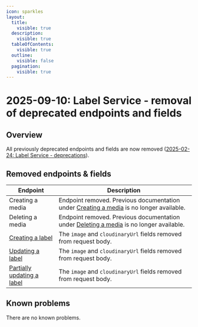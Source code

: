 ```yaml
---
icon: sparkles
layout:
  title:
    visible: true
  description:
    visible: true
  tableOfContents:
    visible: true
  outline:
    visible: false
  pagination:
    visible: true
---
```


# 2025-09-10: Label Service - removal of deprecated endpoints and fields

## Overview

All previously deprecated endpoints and fields are now removed ([2025-02-24: Label Service - deprecations](../2025/2025-02-24-label.md)).

## Removed endpoints & fields


| Endpoint                                                                          | Description                                                           |
|-----------------------------------------------------------------------------------|-----------------------------------------------------------------------|
| Creating a media | Endpoint removed. Previous documentation under [Creating a media](https://developer.emporix.io/api-references/api-guides-and-references/products-labels-and-brands/label-service/api-reference/media) is no longer available.                                                               |
| Deleting a media | Endpoint removed. Previous documentation under [Deleting a media](https://developer.emporix.io/api-references/api-guides-and-references/products-labels-and-brands/label-service/api-reference/media#delete-media-mediaid) is no longer available.                                                                |
| [Creating a label](https://developer.emporix.io/api-references/api-guides-and-references/products-labels-and-brands/label-service/api-reference/label#post-labels)            | The `image` and `cloudinaryUrl` fields removed from request body. |
| [Updating a label](https://developer.emporix.io/api-references/api-guides-and-references/products-labels-and-brands/label-service/api-reference/label#put-labels-labelid)              | The `image` and `cloudinaryUrl` fields removed from request body. |
| [Partially updating a label](https://developer.emporix.io/api-references/api-guides-and-references/products-labels-and-brands/label-service/api-reference/label#patch-labels-labelid)  | The `image` and `cloudinaryUrl` fields removed from request body. |


## Known problems

There are no known problems.

